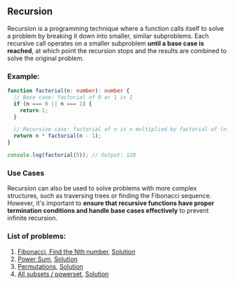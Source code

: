 ## Recursion

Recursion is a programming technique where a function calls itself to solve a problem by breaking it down into smaller, similar subproblems.
Each recursive call operates on a smaller subproblem **until a base case is reached**, at which point the recursion stops and the results are combined to solve the original problem.

### Example:

```ts
function factorial(n: number): number {
  // Base case: factorial of 0 or 1 is 1
  if (n === 0 || n === 1) {
    return 1;
  }

  // Recursive case: factorial of n is n multiplied by factorial of (n-1)
  return n * factorial(n - 1);
}

console.log(factorial(5)); // Output: 120
```

### Use Cases

Recursion can also be used to solve problems with more complex structures, such as traversing trees or finding the Fibonacci sequence. However, it's important to **ensure that recursive functions have proper termination conditions and handle base cases effectively** to prevent infinite recursion.

### List of problems:

1. [Fibonacci, Find the Nth number](01-find-fibo-given-n/question.md), [Solution](01-find-fibo-given-n/fibo.ts)
2. [Power Sum](02-power-sum/question.md), [Solution](02-power-sum/power-sum.ts)
3. [Permutations](03-permutations/question.md), [Solution](03-permutations/permutations.ts)
4. [All subsets / powerset](04-all-subsets/question.md), [Solution](04-all-subsets/powerset.ts)
